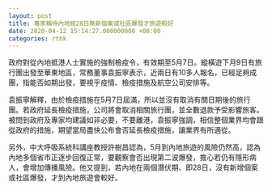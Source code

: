 ```yaml
---
layout: post
title: 專家稱待內地經28日無新個案或社區爆發才旅遊較好
date: 2020-04-12 15:14:27.000000000 +08:00
categories: rthk
---
```


政府對從內地抵港人士實施的強制檢疫令，有效期至5月7日。縱橫遊下月9日有旅行團出發至華東地區，常務董事袁振寧表示，近兩日有10多人報名，已經足夠成團，指能否如期出發，要視乎疫情、檢疫措施及航空公司安排等。

袁振寧解釋，由於檢疫措施在5月7日屆滿，所以並沒有取消有關日期後的旅行團。若政府延長檢疫措施，公司將會取消相關旅行團，並全數退款予受影響旅客。被問到政府及專家均建議如非必要，不要離港，袁振寧強調，相信整個業界均會跟從政府的措施，期望當局盡快公布會否延長檢疫措施，讓業界有所適從。

另外，中大呼吸系統科講座教授許樹昌認為，5月到內地旅遊的風險仍然高，認為內地多個省市正逐步回復正常，要觀察會否出現第二波爆發，擔心若仍有隱形病人，會增加傳播風險。他又提到，若內地在兩個潛伏期、即28日，沒有新增個案或社區爆發，才到內地旅遊會較好。
